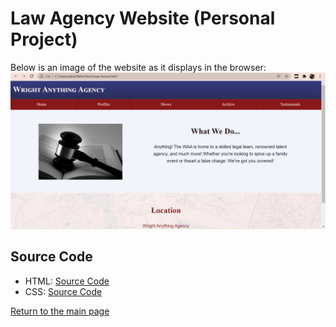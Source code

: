 # Law Agency Website (Personal Project)

Below is an image of the website as it displays in the browser:
![Website Display](https://raw.githubusercontent.com/lizz02/waa/gh-pages/waa-ex.png)

## Source Code
- HTML: [Source Code](https://github.com/lizz02/waa/blob/main/waa-home.html)
- CSS: [Source Code](https://github.com/lizz02/waa/blob/main/waa.css)



[Return to the main page](https://lizz02.github.io/)
